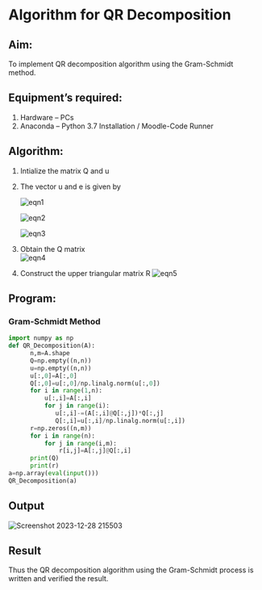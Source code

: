 # Algorithm for QR Decomposition
## Aim:
To implement QR decomposition algorithm using the Gram-Schmidt method.
## Equipment’s required:
1.	Hardware – PCs
2.	Anaconda – Python 3.7 Installation / Moodle-Code Runner
## Algorithm:
1.	Intialize the matrix Q and u
2.	The vector u and e is given by

    ![eqn1](./ex4.jpg)

    ![eqn2](./ex6.jpg)

    ![eqn3](./ex3.jpg)

3.	Obtain the Q matrix   
    ![eqn4](./ex1.jpg)
4.	Construct the upper triangular matrix R
    ![eqn5](./ex2.jpg)



## Program:
### Gram-Schmidt Method
```PYTHON
import numpy as np
def QR_Decomposition(A):
      n,m=A.shape
      Q=np.empty((n,n))
      u=np.empty((n,n))
      u[:,0]=A[:,0]
      Q[:,0]=u[:,0]/np.linalg.norm(u[:,0])
      for i in range(1,n):
          u[:,i]=A[:,i]
          for j in range(i):
             u[:,i]-=(A[:,i]@Q[:,j])*Q[:,j]
             Q[:,i]=u[:,i]/np.linalg.norm(u[:,i])
      r=np.zeros((n,m))
      for i in range(n):
          for j in range(i,m):
              r[i,j]=A[:,j]@Q[:,i]
      print(Q)
      print(r)
a=np.array(eval(input()))
QR_Decomposition(a)
```

## Output
![Screenshot 2023-12-28 215503](https://github.com/ARAVIND23005370/QRdecomposition/assets/148514836/b8f9dbbd-28d9-4521-bc09-0e579621c797)


## Result
Thus the QR decomposition algorithm using the Gram-Schmidt process is written and verified the result.
